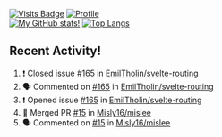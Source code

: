 [![Visits Badge](https://badges.pufler.dev/visits/misly16/misly16)](https://badges.pufler.dev)
[![Profile](https://raw.githubusercontent.com/Misly16/Misly16/master/index.png)](https://github.com/misly16)
<br>
[![My GitHub stats!](https://github-readme-stats.vercel.app/api?username=misly16&show_icons=true&theme=dracula)](https://github.com/misly16)
[![Top Langs](https://github-readme-stats.vercel.app/api/top-langs/?username=misly16&theme=dracula&layout=compact)](https://github.com/misly16)
<br>


## Recent Activity!
<!--START_SECTION:activity-->
1. ❗️ Closed issue [#165](https://github.com/EmilTholin/svelte-routing/issues/165) in [EmilTholin/svelte-routing](https://github.com/EmilTholin/svelte-routing)
2. 🗣 Commented on [#165](https://github.com/EmilTholin/svelte-routing/issues/165) in [EmilTholin/svelte-routing](https://github.com/EmilTholin/svelte-routing)
3. ❗️ Opened issue [#165](https://github.com/EmilTholin/svelte-routing/issues/165) in [EmilTholin/svelte-routing](https://github.com/EmilTholin/svelte-routing)
4. 🎉 Merged PR [#15](https://github.com/Misly16/mislee/pull/15) in [Misly16/mislee](https://github.com/Misly16/mislee)
5. 🗣 Commented on [#15](https://github.com/Misly16/mislee/issues/15) in [Misly16/mislee](https://github.com/Misly16/mislee)
<!--END_SECTION:activity-->

